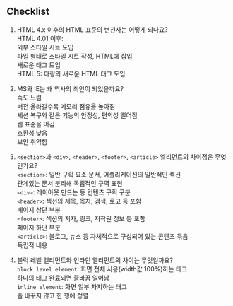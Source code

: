 ## Checklist

1. HTML 4.x 이후의 HTML 표준의 변천사는 어떻게 되나요?<br>
  HTML 4.01 이후:  
     외부 스타일 시트 도입   
     파일 형태로 스타일 시트 작성, HTML에 삽입  
     새로운 태그 도입  
  HTML 5: 다량의 새로운 HTML 태그 도입

2. MS와 IE는 왜 역사의 죄인이 되었을까요?  
 속도 느림  
 버전 올라갈수록 메모리 점유율 높아짐  
 세션 복구와 같은 기능의 안정성, 편의성 떨어짐  
 웹 표준을 어김  
 호환성 낮음  
 보안 취약함  

3. `<section>`과 `<div>`, `<header>`, `<footer>`, `<article>` 엘리먼트의 차이점은 무엇인가요?  
 `<section>`: 일반 구획 요소 문서, 어플리케이션의 일반적인 섹션  
             관계있는 문서 분리해 독립적인 구역 표현  
`<div>`: 레이아웃 만드는 등 컨텐츠 구획 구분  
`<header>`: 섹션의 제목, 목차, 검색, 로고 등 포함  
            페이지 상단 부분  
`<footer>`: 섹션의 저자, 링크, 저작권 정보 등 포함  
            페이지 하단 부분  
`<article>`: 블로그, 뉴스 등 자체적으로 구성되어 있는 콘텐츠 묶음  
             독립적 내용  
  
4. 블럭 레벨 엘리먼트와 인라인 엘리먼트의 차이는 무엇일까요?  
`block level element`: 화면 전체 사용(width값 100%)하는 태그  
                     하나의 태그 완료되면 줄바꿈 일어남  
`inline element`: 화면 일부 차지하는 태그  
                줄 바꾸지 않고 한 행에 정렬  
